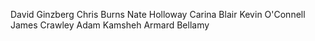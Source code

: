 David Ginzberg
Chris Burns
Nate Holloway
Carina Blair
Kevin O'Connell
James Crawley
Adam Kamsheh
Armard Bellamy
